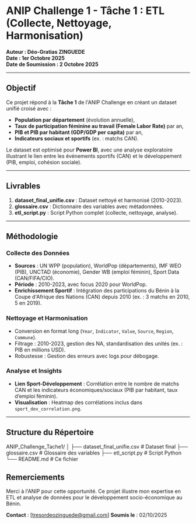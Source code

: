 # ANIP Challenge 1 - Tâche 1 : ETL (Collecte, Nettoyage, Harmonisation)
**Auteur : Déo-Gratias ZINGUEDE**  
**Date : 1er Octobre 2025**  
**Date de Soumission : 2 Octobre 2025**

---

## Objectif
Ce projet répond à la **Tâche 1** de l'ANIP Challenge en créant un dataset unifié croisé avec :
- **Population par département** (évolution annuelle),
- **Taux de participation féminine au travail (Female Labor Rate)** par an,
- **PIB et PIB par habitant (GDP/GDP per capita)** par an,
- **Indicateurs sociaux et sportifs** (ex. : matchs CAN).

Le dataset est optimisé pour **Power BI**, avec une analyse exploratoire illustrant le lien entre les événements sportifs (CAN) et le développement (PIB, emploi, cohésion sociale).

---

## Livrables
1. **dataset_final_unifie.csv** : Dataset nettoyé et harmonisé (2010-2023).
2. **glossaire.csv** : Dictionnaire des variables avec métadonnées.
3. **etl_script.py** : Script Python complet (collecte, nettoyage, analyse).

---

## Méthodologie
### Collecte des Données
- **Sources** : UN WPP (population), WorldPop (départements), IMF WEO (PIB), UNCTAD (économie), Gender WB (emploi féminin), Sport Data (CAN/FIFA/CIO).
- **Période** : 2010-2023, avec focus 2020 pour WorldPop.
- **Enrichissement Sportif** : Intégration des participations du Bénin à la Coupe d'Afrique des Nations (CAN) depuis 2010 (ex. : 3 matchs en 2010, 5 en 2019).

### Nettoyage et Harmonisation
- Conversion en format long (`Year`, `Indicator`, `Value`, `Source`, `Region`, `Commune`).
- Filtrage : 2010-2023, gestion des NA, standardisation des unités (ex. : PIB en millions USD).
- Robustesse : Gestion des erreurs avec logs pour débogage.

### Analyse et Insights
- **Lien Sport-Développement** : Corrélation entre le nombre de matchs CAN et les indicateurs économiques/sociaux (PIB par habitant, taux d’emploi féminin).
- **Visualisation** : Heatmap des corrélations inclus dans `sport_dev_correlation.png`.

---

## Structure du Répertoire

ANIP_Challenge_Tache1/
│
├── dataset_final_unifie.csv    # Dataset final
├── glossaire.csv              # Glossaire des variables
├── etl_script.py             # Script Python
└── README.md                 # Ce fichier



## Remerciements
Merci à l'ANIP pour cette opportunité. Ce projet illustre mon expertise en ETL et analyse de données pour le développement socio-économique au Bénin.

**Contact** : [tresordeozinguede@gmail.com] 
**Soumis le** : 02/10/2025
